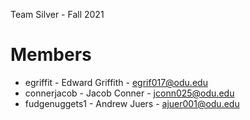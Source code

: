 Team Silver - Fall 2021

# Members

  - egriffit - Edward Griffith - egrif017@odu.edu
  - connerjacob - Jacob Conner - jconn025@odu.edu
  - fudgenuggets1 - Andrew Juers - ajuer001@odu.edu
